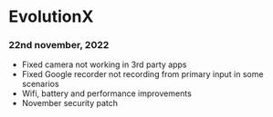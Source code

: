 # EvolutionX
### 22nd november, 2022
* Fixed camera not working in 3rd party apps
* Fixed Google recorder not recording from primary input in some scenarios
* Wifi, battery and performance improvements
* November security patch
